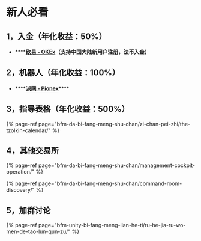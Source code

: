 # 新人必看

## 1，入金（年化收益：50%）

* \*\*\*\*[**欧易 - OKEx**](https://www.ouyi.fit/join/3626787)**（支持中国大陆新用户注册，法币入金）**

## 2，机器人（年化收益：100%）

* \*\*\*\*[**派网 - Pionex**](https://www.pionex.cc/zh-CN/sign/ref/NxwM4W0S)\*\*\*\*

## 3，指导表格（年化收益：500%）

{% page-ref page="bfm-da-bi-fang-meng-shu-chan/zi-chan-pei-zhi/the-tzolkin-calendar/" %}

## 4，其他交易所

{% page-ref page="bfm-da-bi-fang-meng-shu-chan/management-cockpit-operation/" %}

{% page-ref page="bfm-da-bi-fang-meng-shu-chan/command-room-discovery/" %}

## 5，加群讨论

{% page-ref page="bfm-unity-bi-fang-meng-lian-he-ti/ru-he-jia-ru-wo-men-de-tao-lun-qun-zu/" %}

